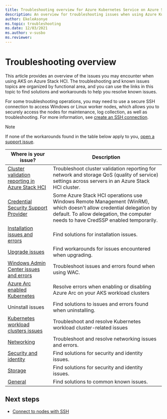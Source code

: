```yaml
---
title: Troubleshooting overview for Azure Kubernetes Service on Azure Stack HCI 
description: An overview for troubleshooting issues when using Azure Kubernetes Service on Azure Stack HCI. 
author: EkeleAsonye
ms.topic: troubleshooting
ms.date: 12/03/2021
ms.author: v-susbo
ms.reviewer: 
---
```


# Troubleshooting overview

This article provides an overview of the issues you may encounter when using AKS on Azure Stack HCI. The troubleshooting and known issues topics are organized by functional area, and you can use the links in this topic to find solutions and workarounds to help you resolve known issues. 

For some troubleshooting operations, you may need to use a secure SSH connection to access Windows or Linux worker nodes, which allows you to securely access the nodes for maintenance, log collection, as well as troubleshooting. For more information, see [create an SSH connection](ssh-connection.md).  

> [!NOTE]
> If none of the workarounds found in the table below apply to you, [open a support issue](./help-support.md).


|  Where is your issue?  |   Description  |
| --------------   |  ----------------  |
| [Cluster validation reporting in Azure Stack HCI](/azure-stack/hci/manage/validate-qos) | Troubleshoot cluster validation reporting for network and storage QoS (quality of service) settings across servers in an Azure Stack HCI cluster. |
| [Credential Security Support Provider](/azure-stack/hci/manage/troubleshoot-credssp) |  Some Azure Stack HCI operations use Windows Remote Management (WinRM), which doesn't allow credential delegation by default. To allow delegation, the computer needs to have CredSSP enabled temporarily. |
| [Installation issues and errors](known-issues-installation.md)  | Find solutions for installation issues. |
| [Upgrade issues](known-issues-upgrade.md)  | Find workarounds for issues encountered when upgrading. |
| [Windows Admin Center issues and errors](known-issues-windows-admin-center.md) | Troubleshoot issues and errors found when using WAC. |
| [Azure Arc enabled Kubernetes](known-issues-arc.md) | Resolve errors when enabling or disabling Azure Arc on your AKS workload clusters |
| Uninstall issues | Find solutions to issues and errors found when uninstalling. |
| [Kubernetes workload clusters issues](known-issues-workload-clusters.md) | Troubleshoot and resolve Kubernetes workload cluster-related issues |
| [Networking](known-issues-networking.md) | Troubleshoot and resolve networking issues and errors. |
| [Security and identity](known-issues-security.md) | Find solutions for security and identity issues. |
| [Storage](known-issues-storage.md) | Find solutions for security and identity issues. |
| [General](known-issues.md)   |  Find solutions to common known issues. |


## Next steps

- [Connect to nodes with SSH](ssh-connection.md)